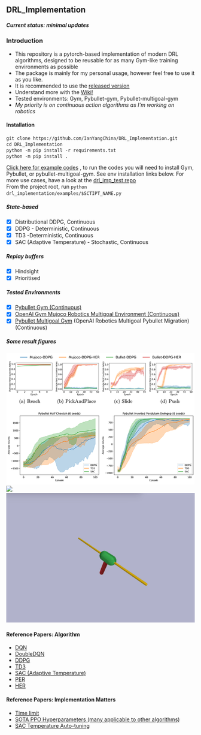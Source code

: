 ## DRL_Implementation
##### Current status: minimal updates

### Introduction
- This repository is a pytorch-based implementation of modern DRL algorithms, designed to be reusable for as many 
Gym-like training environments as possible
- The package is mainly for my personal usage, however feel free to use it as you like.
- It is recommended to use the [released version]([https://github.com/IanYangChina/DRL_Implementation/tree/v1.1](https://github.com/IanYangChina/DRL_Implementation/tree/v2.0))
- Understand more with the [Wiki!](https://github.com/IanYangChina/DRL_Implementation/wiki)
- Tested environments: Gym, Pybullet-gym, Pybullet-multigoal-gym
- *My priority is on continuous action algorithms as I'm working on robotics*

#### Installation
```
git clone https://github.com/IanYangChina/DRL_Implementation.git
cd DRL_Implementation
python -m pip install -r requirements.txt
python -m pip install .
```
[Click here for example codes](https://github.com/IanYangChina/DRL_Implementation/tree/master/drl_implementation/examples)
, to run the codes you will need to install Gym, Pybullet, or pybullet-multigoal-gym. See env installation links below.
For more use cases, have a look at the [drl_imp_test repo](https://github.com/IanYangChina/drl_imp_test)\
From the project root, run `python drl_implementation/examples/$SCTIPT_NAME.py`

##### State-based
- [X] Distributional DDPG, Continuous
- [X] DDPG - Deterministic, Continuous
- [X] TD3 -Deterministic, Continuous
- [X] SAC (Adaptive Temperature) - Stochastic, Continuous

##### Replay buffers
- [X] Hindsight
- [X] Prioritised

##### Tested Environments
- [X] [Pybullet Gym (Continuous)](https://github.com/bulletphysics/bullet3)
- [X] [OpenAI Gym Mujoco Robotics Multigoal Environment (Continuous)](https://openai.com/blog/ingredients-for-robotics-research/)
- [X] [Pybullet Multigoal Gym](https://github.com/IanYangChina/pybullet_multigoal_gym) (OpenAI Robotics 
Multigoal Pybullet Migration) (Continuous)

##### Some result figures
<img src="/src/figs.png" width="600"/>
<img src="/src/push.gif" width="600"/>
<img src="/src/pendulum.gif" width="600"/>

#### Reference Papers: Algorithm
* [DQN](https://www.nature.com/articles/nature14236?wm=book_wap_0005)
* [DoubleDQN](https://www.aaai.org/ocs/index.php/AAAI/AAAI16/paper/viewPaper/12389)
* [DDPG](https://arxiv.org/abs/1509.02971)
* [TD3](https://arxiv.org/pdf/1802.09477.pdf)
* [SAC (Adaptive Temperature)](https://arxiv.org/pdf/1812.05905.pdf)
* [PER](https://arxiv.org/abs/1511.05952)
* [HER](http://papers.nips.cc/paper/7090-hindsight-experience-replay)

#### Reference Papers: Implementation Matters
* [Time limit](https://arxiv.org/abs/1712.00378)
* [SOTA PPO Hyperparameters (many applicable to other algorithms)](https://arxiv.org/abs/2006.05990)
* [SAC Temperature Auto-tuning](https://arxiv.org/abs/1812.05905)

